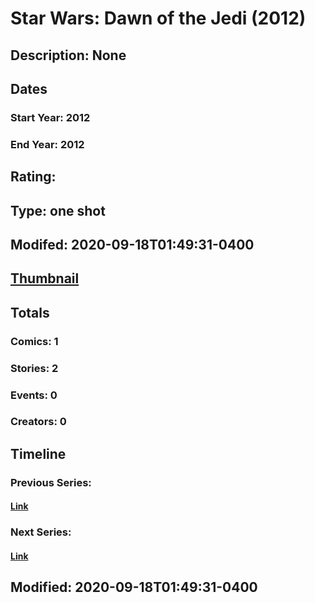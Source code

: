 # Star Wars: Dawn of the Jedi (2012)
## Description: None
## Dates
### Start Year: 2012
### End Year: 2012
## Rating: 
## Type: one shot
## Modifed: 2020-09-18T01:49:31-0400
## [Thumbnail](http://i.annihil.us/u/prod/marvel/i/mg/b/40/image_not_available.jpg)
## Totals
### Comics: 1
### Stories: 2
### Events: 0
### Creators: 0
## Timeline
### Previous Series: 
#### [Link]()
### Next Series: 
#### [Link]()
## Modified: 2020-09-18T01:49:31-0400